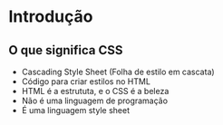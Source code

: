 # Introdução
 ## O que significa CSS

* Cascading Style Sheet (Folha de estilo em cascata)
* Código para criar estilos no HTML
* HTML é a estrututa, e o CSS é a beleza
* Não é uma linguagem de programação
* É uma linguagem style sheet